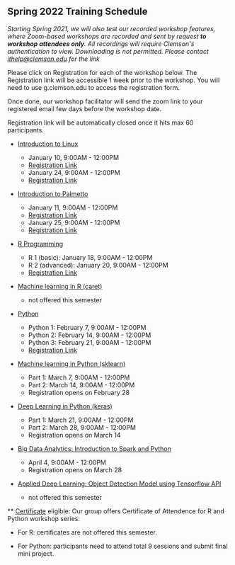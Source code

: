 ## Spring 2022 Training Schedule

*Starting Spring 2021, we will also test our recorded workshop features, 
where Zoom-based workshops are recorded and sent by request **to workshop attendees only**. All recordings will 
require Clemson's authentication to view. Downloading is not permitted. Please contact ithelp@clemson.edu for the link* 

Please click on Registration for each of the workshop below. The Registration link will be accessible 1 week prior to the workshop. You will need to use g.clemson.edu to access the registration form.

Once done, our workshop facilitator will send the zoom link to your registered email few days before the workshop date.

Registration link will be automatically closed once it hits max 60 participants.

- [Introduction to Linux](workshop.md#introduction-to-linux)  
    - January 10, 9:00AM - 12:00PM
    - [Registration Link](https://forms.gle/Z4p6Np42FywzZRCx8)
    - January 24, 9:00AM - 12:00PM
    - [Registration Link](https://forms.gle/3o5QhF4DxFXV6czY7)
     
     
- [Introduction to Palmetto](workshop.md#introduction-to-research-computing-on-palmetto-cluster)
    - January 11, 9:00AM - 12:00PM
    - [Registration Link](https://forms.gle/bFet4uigQLuXDx4F8)
    - January 25, 9:00AM - 12:00PM
    - [Registration Link](https://forms.gle/mzefpny8QcTZ7ZFPA)
  
- [R Programming](workshop.md#introduction-to-data-science-using-r)
    - R 1 (basic): January 18, 9:00AM - 12:00PM
    - R 2 (advanced): January 20, 9:00AM - 12:00PM
    - [Registration Link](https://forms.gle/ffEakcLWhroA2ZVJ7)
        
        
- [Machine learning in R (caret)](workshop.md#machine-learning-in-r)
    - not offered this semester
   
   
 - [Python](workshop.md#introduction-to-programming-in-python)
    - Python 1: February 7, 9:00AM - 12:00PM
    - Python 2: February 14, 9:00AM - 12:00PM
    - Python 3: February 21, 9:00AM - 12:00PM
    - [Registration Link](https://forms.gle/XwSrTH2oh1zc27ys7)
    
    
- [Machine learning in Python (sklearn)](workshop.md#machine-learning-in-python)
    - Part 1: March 7, 9:00AM - 12:00PM
    - Part 2: March 14, 9:00AM - 12:00PM
    - Registration opens on February 28


- [Deep Learning in Python (keras)](workshop.md#deep-learning-in-python)
    - Part 1: March 21, 9:00AM - 12:00PM
    - Part 2: March 28, 9:00AM - 12:00PM
    - Registration opens on March 14
    

- [Big Data Analytics: Introduction to Spark and Python](workshop.md#introduction-to-big-data-analytics-using-sparkpython)    
    - April 4, 9:00AM - 12:00PM
    - Registration opens on March 28
    
    
- [Applied Deep Learning: Object Detection Model using Tensorflow API](workshop.md#introduction-to-applied-deep-learning-object-detection-model-using-tensorflow-api)
    - not offered this semester
    
    
** [Certificate](https://www.palmetto.clemson.edu/palmetto/training/certificates/) eligible:
Our group offers Certificate of Attendence for R and Python workshop series:

- For R: certificates are not offered this semester.

- For Python: participants need to attend total 9 sessions and submit final mini project.
